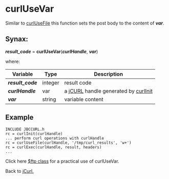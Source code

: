# curlUseVar

<PageHeader />

Similar to [curlUseFile](../curlUseFile/#heading) this function sets the post body to the content of ***var***.

## Synax:

***result_code*** = **curlUseVar**(***curlHandle***, ***var***)

where:

| Variable | Type | Description |
|--|--|--|
***result_code*** | integer | result code
***curlHandle*** | var | a [jCURL](../../jcurl) handle generated by [curlInit](../curlinit)
***var*** | string | variable content

## Example

```
INCLUDE JBCCURL.h
rc = curlInit(curlHandle)
... perform curl operations with curlHandle
rc = curlUseFile(curlHandle, '/tmp/curl_results', 'w+')
rc = curlExec(curlHandle, result, headers)
...
```

Click here [$ftp class](../#ftpclass-jabba) for a practical use of curlUseVar.

Back to [jCurl.](./../README.md)

  
<PageFooter />
